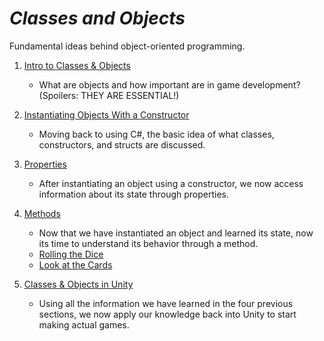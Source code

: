 # ***Classes and Objects***
Fundamental ideas behind object-oriented programming.

1. [Intro to Classes & Objects](IntroClassObj/notes.md)
    - What are objects and how important are in game development? (Spoilers: THEY ARE ESSENTIAL!)

2. [Instantiating Objects With a Constructor](Constructor/notes.md)
    - Moving back to using C#, the basic idea of what classes, constructors, and structs are discussed.

3. [Properties](Properties/notes.md) 
    - After instantiating an object using a constructor, we now access information about its state through properties. 

4. [Methods](Methods/notes.md)
    - Now that we have instantiated an object and learned its state, now its time to understand its behavior through a method.
    - [Rolling the Dice](Methods/Exercise8.cs)
    - [Look at the Cards](Methods/Exercise9.cs)

5. [Classes & Objects in Unity](UnityClassObj/notes.md)
    - Using all the information we have learned in the four previous sections, we now apply our knowledge back into Unity to start making actual games.